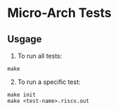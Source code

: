 # Micro-Arch Tests

## Usgage

1. To run all tests:

```
make
```

2. To run a specific test:

```
make init
make <test-name>.riscv.out
```
